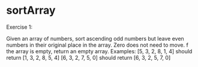 # sortArray
Exercise 1:

Given an array of numbers, sort ascending odd numbers but leave even numbers in their original place in the array. Zero does not need to move. f the array is empty, return an empty array. 
Examples:
[5, 3, 2, 8, 1, 4] should return [1, 3, 2, 8, 5, 4]
[6, 3, 2, 7, 5, 0] should return [6, 3, 2, 5, 7, 0]
